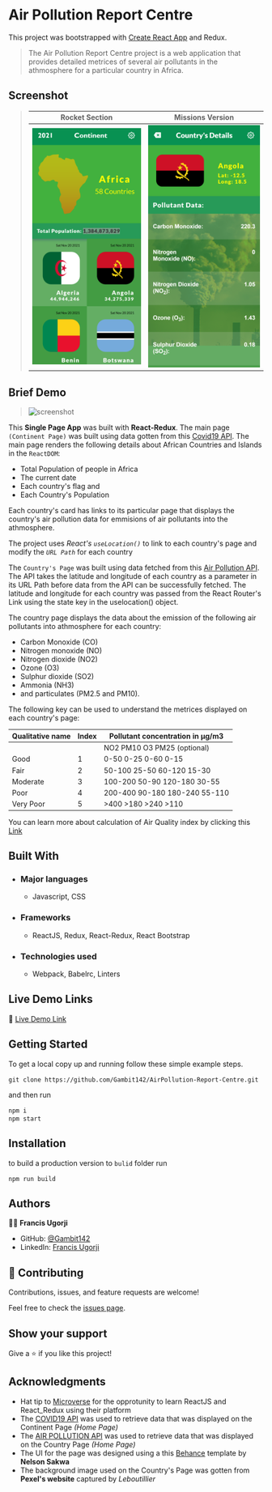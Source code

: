 # Air Pollution Report Centre
This project was bootstrapped with [Create React App](https://github.com/facebook/create-react-app) and Redux.


> The Air Pollution Report Centre project is a web application that provides detailed metrices of several air pollutants in the athmosphere for a particular country in Africa.


## Screenshot
> |Rocket Section|Missions Version|
> |--------------|----------------|
> |![screenshot](./src/assets/Snapshot1.png)|![screenshot2](./src/assets/Snapshot2.png)|!

## Brief Demo

> ![screenshot](./src/assets/brief-demo.gif)

This **Single Page App**  was built with **React-Redux**. The main page `(Continent Page)` was built using data gotten from this [Covid19 API](https://disease.sh/v3/covid-19/countries). The main page renders the following details about African Countries and Islands in the `ReactDOM`:
- Total Population of people in Africa
- The current date
- Each country's flag and 
- Each Country's Population

Each country's card has links to its particular page that displays the country's air pollution data for emmisions of air pollutants into the athmosphere.

The project uses _React's `useLocation()`_ to link to each country's page and modify the _`URL Path`_ for each country

The `Country's Page` was built using data fetched from this [Air Pollution API](https://openweathermap.org/api/air-pollution). The API takes the latitude and longitude of each country as a parameter in its URL Path before data from the API can be successfully fetched. The latitude and longitude for each country was passed from the React Router's Link using the state key in the uselocation() object.

The country page displays the data about the emission of the following air pollutants into athmosphere for each country:
- Carbon Monoxide (CO)
- Nitrogen monoxide (NO)
- Nitrogen dioxide (NO2)
- Ozone (O3)
- Sulphur dioxide (SO2)
- Ammonia (NH3)
- and particulates (PM2.5 and PM10).

The following key can be used to understand the metrices displayed on each country's page:

| Qualitative name | Index | Pollutant concentration in μg/m3 |
|----------------|-----|-----------------------------|
|                |     | NO2	PM10	O3	PM25 (optional) |
| Good	         | 1	 | 0-50	0-25	0-60	0-15 |
| Fair	         | 2	 | 50-100	25-50	60-120	15-30 |
| Moderate	     |  3	 | 100-200	50-90	120-180	30-55 |
| Poor	         |  4	 | 200-400	90-180	180-240	55-110 |
| Very Poor	     |  5	 | >400	>180	>240	>110 |

You can learn more about calculation of Air Quality index by clicking this [Link](https://en.wikipedia.org/wiki/Air_quality_index#CAQI)


## Built With

- ### Major languages
  - Javascript, CSS
- ### Frameworks
  - ReactJS, Redux, React-Redux, React Bootstrap
- ### Technologies used
  - Webpack, Babelrc, Linters

## Live Demo Links

🔗 [Live Demo Link](https://air-pollution-centre.herokuapp.com/)

## Getting Started

To get a local copy up and running follow these simple example steps.

```
git clone https://github.com/Gambit142/AirPollution-Report-Centre.git
```

and then run

```
npm i
npm start
```

## Installation

to build a production version to `bulid` folder run

```
npm run build
```

## Authors

👨🏿 **Francis Ugorji**

- GitHub: [@Gambit142](https://github.com/Gambit142)
- LinkedIn: [Francis Ugorji](https://www.linkedin.com/in/francis-ugorji/)


## 🤝 Contributing

Contributions, issues, and feature requests are welcome!

Feel free to check the [issues page](https://github.com/Gambit142/AirPollution-Report-Centre/issues).

## Show your support

Give a ⭐️ if you like this project!

## Acknowledgments

- Hat tip to [Microverse](https://www.microverse.org/) for the opprotunity to learn ReactJS and React_Redux using their platform
- The [COVID19 API](https://disease.sh/v3/covid-19/countries) was used to retrieve data that was displayed on the Continent Page _(Home Page)_
- The [AIR POLLUTION API](https://openweathermap.org/api/air-pollution) was used to retrieve data that was displayed on the Country Page _(Home Page)_
- The UI for the page was designed using a this [Behance](https://www.behance.net/gallery/31579789/Ballhead-App-%28Free-PSDs%29) template by **Nelson Sakwa**
- The background image used on the Country's Page was gotten from **Pexel's website** captured by _Leboutillier_